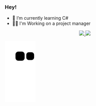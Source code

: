 ### Hey! 

- 🌱 I’m currently learning C#
- 🐱‍👤 I'm Working on a project manager

<div align="center">
  <a href="https://github.com/KarenAgg">
  <img height="180em" src="https://github-readme-stats.vercel.app/api?username=KarenAgg&show_icons=true&theme=gotham&include_all_commits=true&count_private=true"/>
  <img height="180em" src="https://github-readme-stats.vercel.app/api/top-langs/?username=KarenAgg&layout=compact&langs_count=7&theme=gotham"/>
</div>

  

   ![Snake animation](https://github.com/KarenAgg/KarenAgg/blob/output/github-contribution-grid-snake.svg)

